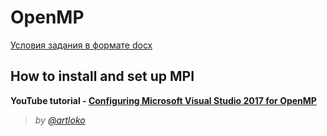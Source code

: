 # OpenMP

[Условия задания в формате docx](https://github.com/artloko/BSU/blob/master/Computer%20Architecture/OpenMP/%D0%97%D0%B0%D0%B4%D0%B0%D0%BD%D0%B8%D1%8F%20OpenMP.docx)

## How to install and set up MPI

**YouTube tutorial - [Configuring Microsoft Visual Studio 2017 for OpenMP](https://www.youtube.com/watch?v=6UIcjxjLXkM)**

  > *by [@artloko](https://github.com/artloko)*
